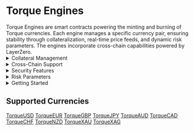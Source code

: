 # Torque Engines

<div class="intro-description">
Torque Engines are smart contracts powering the minting and burning of Torque currencies. Each engine manages a specific currency pair, ensuring stability through collateralization, real-time price feeds, and dynamic risk parameters. The engines incorporate cross-chain capabilities powered by LayerZero.
</div>

<div class="faq-container">

<details>
<summary>Collateral Management</summary>
<div>
Deposit and redeem collateral with real-time price feeds, health factor monitoring, and liquidation protection.
</div>
</details>

<details>
<summary>Cross-Chain Support</summary>
<div>
LayerZero integration for cross-chain minting and burning with gas-efficient operations and secure message passing.
</div>
</details>

<details>
<summary>Security Features</summary>
<div>
Reentrancy protection, oracle validation, health checks, liquidation incentives, and emergency pause capability.
</div>
</details>

<details>
<summary>Risk Parameters</summary>
<div>
98% liquidation threshold, 20% liquidation bonus, minimum health factor requirements, and precision handling.
</div>
</details>

<details>
<summary>Getting Started</summary>
<div class="faq-reward">
To begin using Torque's currency engines, first select your desired Torque currency from the supported options. Then, deposit collateral to mint your chosen Torque tokens. Throughout the process, make sure to monitor your health factor to maintain a safe position. When you're ready to exit, you can redeem your collateral at any time. Remember to check cross-chain gas fees and verify oracle prices before executing transactions.
</div>
</details>

</div>

## Supported Currencies

<div class="currency-grid">
  <a href="#" class="currency-item">TorqueUSD</a>
  <a href="#" class="currency-item">TorqueEUR</a>
  <a href="#" class="currency-item">TorqueGBP</a>
  <a href="#" class="currency-item">TorqueJPY</a>
  <a href="#" class="currency-item">TorqueAUD</a>
  <a href="#" class="currency-item">TorqueCAD</a>
  <a href="#" class="currency-item">TorqueCHF</a>
  <a href="#" class="currency-item">TorqueNZD</a>
  <a href="#" class="currency-item">TorqueXAU</a>
  <a href="#" class="currency-item">TorqueXAG</a>
</div> 